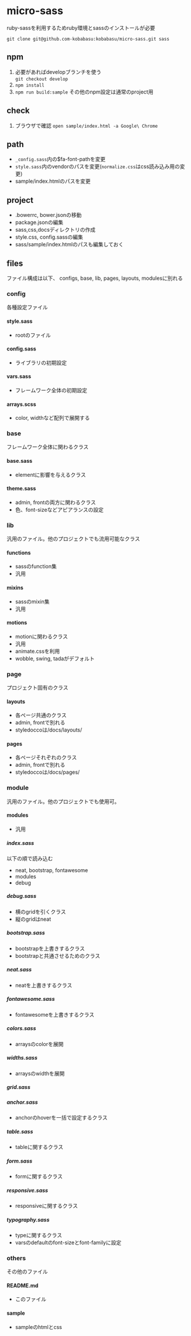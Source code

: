 # micro-sass
ruby-sassを利用するためruby環境とsassのインストールが必要

```
git clone git@github.com-kobabasu:kobabasu/micro-sass.git sass
```

## npm
1. 必要があればdevelopブランチを使う  
   `git checkout develop`
1. `npm install`
1. `npm run build:sample` その他のnpm設定は通常のproject用

## check
1. ブラウザで確認
   `open sample/index.html -a Google\ Chrome`

## path
* `_config.sass`内の$fa-font-pathを変更
* `style.sass`内のvendorのパスを変更(`normalize.css`はcss読み込み用の変更)
* sample/index.htmlのパスを変更

## project
* .bowerrc, bower.jsonの移動
* package.jsonの編集
* sass,css,docsディレクトリの作成
* style.css, config.sassの編集
* sass/sample/index.htmlのパスも編集しておく

## files
ファイル構成は以下、
configs, base, lib, pages, layouts, modulesに別れる

### config
各種設定ファイル

#### style.sass
* rootのファイル

#### config.sass
* ライブラリの初期設定 

#### vars.sass
* フレームワーク全体の初期設定

#### arrays.scss
* color, widthなど配列で展開する

### base
フレームワーク全体に関わるクラス

#### base.sass
* elementに影響を与えるクラス

#### theme.sass
* admin, frontの両方に関わるクラス
* 色、font-sizeなどアピアランスの設定

### lib
汎用のファイル。他のプロジェクトでも流用可能なクラス

#### functions
* sassのfunction集
* 汎用

#### mixins
* sassのmixin集
* 汎用

#### motions
* motionに関わるクラス
* 汎用
* animate.cssを利用
* wobble, swing, tadaがデフォルト

### page
プロジェクト固有のクラス

#### layouts
* 各ページ共通のクラス
* admin, frontで別れる
* styledoccoは/docs/layouts/

#### pages
* 各ページそれぞれのクラス
* admin, frontで別れる
* styledoccoは/docs/pages/

### module
汎用のファイル。他のプロジェクトでも使用可。  

#### modules
* 汎用

##### index.sass
以下の順で読み込む
* neat, bootstrap, fontawesome
* modules
* debug

##### debug.sass
* 横のgridを引くクラス
* 縦のgridはneat

##### bootstrap.sass
* bootstrapを上書きするクラス
* bootstrapと共通させるためのクラス

##### neat.sass
* neatを上書きするクラス

##### fontawesome.sass
* fontawesomeを上書きするクラス

##### colors.sass
* arraysのcolorを展開

##### widths.sass
* arraysのwidthを展開

##### grid.sass
##### anchor.sass
* anchorのhoverを一括で設定するクラス

##### table.sass
* tableに関するクラス

##### form.sass
* formに関するクラス

##### responsive.sass
* responsiveに関するクラス

##### typography.sass
* typeに関するクラス
* varsのdefaultのfont-sizeとfont-familyに設定

### others
その他のファイル

#### README.md
* このファイル

#### sample
* sampleのhtmlとcss
